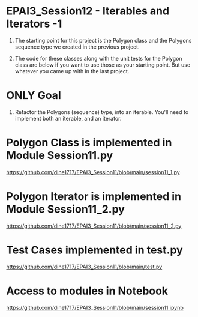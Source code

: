 # EPAI3_Session12 - Iterables and Iterators -1 


1. The starting point for this project is the Polygon class and the Polygons sequence type we created in the previous project.

2. The code for these classes along with the unit tests for the Polygon class are below if you want to use those as your starting point. But use whatever you came up with in the last project.

# ONLY Goal

1. Refactor the Polygons (sequence) type, into an iterable. You'll need to implement both an iterable, and an iterator.


# Polygon Class is implemented in Module Session11.py

https://github.com/dine1717/EPAI3_Session11/blob/main/session11_1.py

# Polygon Iterator is implemented in Module Session11_2.py

https://github.com/dine1717/EPAI3_Session11/blob/main/session11_2.py

# Test Cases implemented  in test.py

https://github.com/dine1717/EPAI3_Session11/blob/main/test.py

# Access to modules in Notebook

https://github.com/dine1717/EPAI3_Session11/blob/main/session11.ipynb
